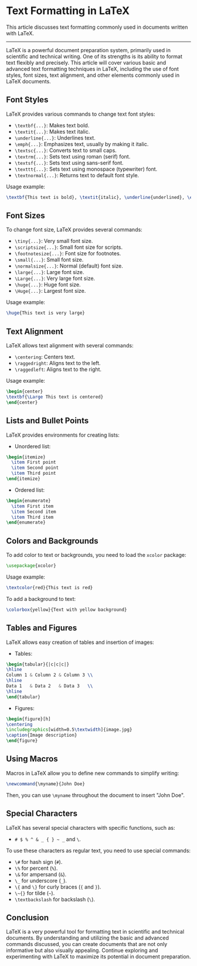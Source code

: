 # Text Formatting in LaTeX

This article discusses text formatting commonly used in documents written with LaTeX.

---

<!--more-->


LaTeX is a powerful document preparation system, primarily used in scientific and technical writing. One of its strengths is its ability to format text flexibly and precisely. This article will cover various basic and advanced text formatting techniques in LaTeX, including the use of font styles, font sizes, text alignment, and other elements commonly used in LaTeX documents.

## Font Styles

LaTeX provides various commands to change text font styles:

- `\textbf{...}`: Makes text bold.
- `\textit{...}`: Makes text italic.
- `\underline{...}`: Underlines text.
- `\emph{...}`: Emphasizes text, usually by making it italic.
- `\textsc{...}`: Converts text to small caps.
- `\textrm{...}`: Sets text using roman (serif) font.
- `\textsf{...}`: Sets text using sans-serif font.
- `\texttt{...}`: Sets text using monospace (typewriter) font.
- `\textnormal{...}`: Returns text to default font style.

Usage example:

```latex
\textbf{This text is bold}, \textit{italic}, \underline{underlined}, \emph{emphasized}, \textsc{small caps}.
```

## Font Sizes

To change font size, LaTeX provides several commands:

- `\tiny{...}`: Very small font size.
- `\scriptsize{...}`: Small font size for scripts.
- `\footnotesize{...}`: Font size for footnotes.
- `\small{...}`: Small font size.
- `\normalsize{...}`: Normal (default) font size.
- `\large{...}`: Large font size.
- `\Large{...}`: Very large font size.
- `\huge{...}`: Huge font size.
- `\Huge{...}`: Largest font size.

Usage example:

```latex
\huge{This text is very large}
```

## Text Alignment

LaTeX allows text alignment with several commands:

- `\centering`: Centers text.
- `\raggedright`: Aligns text to the left.
- `\raggedleft`: Aligns text to the right.

Usage example:

```latex
\begin{center}
\textbf{\Large This text is centered}
\end{center}
```

## Lists and Bullet Points

LaTeX provides environments for creating lists:

- Unordered list:

```latex
\begin{itemize}
  \item First point
  \item Second point
  \item Third point
\end{itemize}
```

- Ordered list:

```latex
\begin{enumerate}
  \item First item
  \item Second item
  \item Third item
\end{enumerate}
```

## Colors and Backgrounds

To add color to text or backgrounds, you need to load the `xcolor` package:

```latex
\usepackage{xcolor}
```

Usage example:

```latex
\textcolor{red}{This text is red}
```

To add a background to text:

```latex
\colorbox{yellow}{Text with yellow background}
```

## Tables and Figures

LaTeX allows easy creation of tables and insertion of images:

- Tables:

```latex
\begin{tabular}{|c|c|c|}
\hline
Column 1 & Column 2 & Column 3 \\
\hline
Data 1   & Data 2   & Data 3   \\
\hline
\end{tabular}
```

- Figures:

```latex
\begin{figure}[h]
\centering
\includegraphics[width=0.5\textwidth]{image.jpg}
\caption{Image description}
\end{figure}
```

## Using Macros

Macros in LaTeX allow you to define new commands to simplify writing:

```latex
\newcommand{\myname}{John Doe}
```

Then, you can use `\myname` throughout the document to insert "John Doe".

## Special Characters

LaTeX has several special characters with specific functions, such as:

- `# $ % ^ & _ { } ~ _` and `\`.

To use these characters as regular text, you need to use special commands:

- `\#` for hash sign (`#`).
- `\%` for percent (`%`).
- `\&` for ampersand (`&`).
- `\_` for underscore (`_`).
- `\{` and `\}` for curly braces (`{` and `}`).
- `\~{}` for tilde (`~`).
- `\textbackslash` for backslash (`\`).

## Conclusion

LaTeX is a very powerful tool for formatting text in scientific and technical documents. By understanding and utilizing the basic and advanced commands discussed, you can create documents that are not only informative but also visually appealing. Continue exploring and experimenting with LaTeX to maximize its potential in document preparation.
